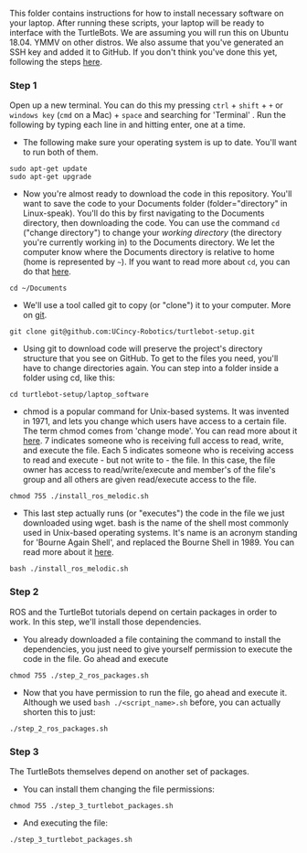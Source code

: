 This folder contains instructions for how to install necessary software on your laptop. After running these scripts, your laptop will be ready to interface with the TurtleBots. We are assuming you will run this on Ubuntu 18.04. YMMV on other distros. We also assume that you've generated an SSH key and added it to GitHub. If you don't think you've done this yet, following the steps [here](https://docs.github.com/en/github/authenticating-to-github/connecting-to-github-with-ssh).
 
### Step 1
Open up a new terminal. You can do this my pressing `ctrl` + `shift` + `+` or `windows key` (`cmd` on a Mac) + `space` and searching for 'Terminal' . Run the following by typing each line in and hitting enter, one at a time.

* The following make sure your operating system is up to date. You'll want to run both of them.

```
sudo apt-get update
sudo apt-get upgrade
```

* Now you're almost ready to download the code in this repository. You'll want to save the code to your Documents folder (folder="directory" in Linux-speak). You'll do this by first navigating to the Documents directory, then downloading the code. You can use the command `cd` ("change directory") to change your *working directory* (the directory you're currently working in) to the Documents directory. We let the computer know where the Documents directory is relative to home (home is represented by `~`). If you want to read more about `cd`, you can do that [here](https://en.wikipedia.org/wiki/Cd_(command)).
```
cd ~/Documents
```

* We'll use a tool called git to copy (or "clone") it to your computer. More on [git](https://en.wikipedia.org/wiki/Git).
```
git clone git@github.com:UCincy-Robotics/turtlebot-setup.git
```

* Using git to download code will preserve the project's directory structure that you see on GitHub. To get to the files you need, you'll have to change directories again. You can step into a folder inside a folder using cd, like this:
```
cd turtlebot-setup/laptop_software
```

* chmod is a popular command for Unix-based systems. It was invented in 1971, and lets you change which users have access to a certain file. The term chmod comes from 'change mode'. You can read more about it [here](https://en.wikipedia.org/wiki/Chmod). 7 indicates someone who is receiving full access to read, write, and execute the file. Each 5 indicates someone who is receiving access to read and execute - but not write to - the file. In this case, the file owner has access to read/write/execute and member's of the file's group and all others are given read/execute access to the file.
```
chmod 755 ./install_ros_melodic.sh
```

* This last step actually runs (or "executes") the code in the file we just downloaded using wget. bash is the name of the shell most commonly used in Unix-based operating systems. It's name is an acronym standing for 'Bourne Again Shell', and replaced the Bourne Shell in 1989. You can read more about it [here](https://en.wikipedia.org/wiki/Bash_(Unix_shell)).
```
bash ./install_ros_melodic.sh
```

### Step 2
ROS and the TurtleBot tutorials depend on certain packages in order to work. In this step, we'll install those dependencies. 

* You already downloaded a file containing the command to install the dependencies, you just need to give yourself permission to execute the code in the file. Go ahead and execute
```
chmod 755 ./step_2_ros_packages.sh
```

* Now that you have permission to run the file, go ahead and execute it. Although we used `bash ./<script_name>.sh` before, you can actually shorten this to just:
```
./step_2_ros_packages.sh
```


### Step 3
The TurtleBots themselves depend on another set of packages.

* You can install them changing the file permissions:
```
chmod 755 ./step_3_turtlebot_packages.sh
```

* And executing the file:
```
./step_3_turtlebot_packages.sh
```

